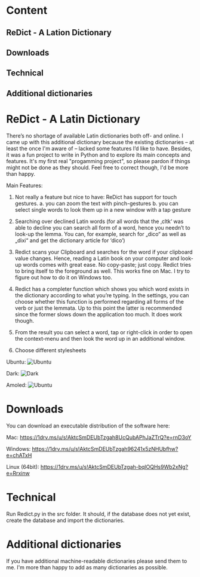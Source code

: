 # Content
  ##   ReDict - A Lation Dictionary
  ##   Downloads
  ##   Technical 
  ##   Additional dictionaries




# ReDict - A Latin Dictionary 

There’s no shortage of available Latin dictionaries both off- and online. I came up with this additional dictionary because the existing dictionaries – at least the once I'm aware of – lacked some features I’d like to have. Besides, it was a fun project to write in Python and to explore its main concepts and features. It's my first real "progamming project", so please pardon if things might not be done as they should. Feel free to correct though, I'd be more than happy. 

Main Features:
1.	Not really a feature but nice to have: ReDict has support for touch gestures. 
  a.	you can zoom the text with pinch-gestures
  b.	you can select single words to look them up in a new window with a tap gesture
  
2.	Searching over declined Latin words (for all words that the ‚cltk‘ was able to decline you can search all form of a word, hence you needn’t to look-up the lemma. You can, for example, search for „dico“ as well as „dixi“ and get the dictionary article for ‘dico’)

3.	Redict scans your Clipboard and searches for the word if your clipboard value changes. Hence, reading a Latin book on your computer and look-up words comes with great ease. No copy-paste; just copy. Redict tries to bring itself to the foreground as well. This works fine on Mac. I try to figure out how to do it on Windows too. 

4.	Redict has a completer function which shows you which word exists in the dictionary according to what you’re typing. In the settings, you can choose whether this function is performed regarding all forms of the verb or just the lemmata. Up to this point the latter is recommended since the former slows down the application too much. It does work though.

5. From the result you can select a word, tap or right-click in order to open the context-menu and then look the word up in an additional window. 

6. Choose different stylesheets

Ubuntu:
![Ubuntu](https://image.jimcdn.com/app/cms/image/transf/none/path/s042449d1eb1325c4/image/i770fed9960ec8898/version/1589308383/image.png)

Dark: 
![Dark](https://image.jimcdn.com/app/cms/image/transf/none/path/s042449d1eb1325c4/image/i5eebb3521a9f9cd9/version/1589308553/image.png)

Amoled:
![Ubuntu](https://image.jimcdn.com/app/cms/image/transf/none/path/s042449d1eb1325c4/image/i88396d3f35edb278/version/1589308566/image.png)

# Downloads

You can download an executable distribution of the software here:

Mac: https://1drv.ms/u/s!AktcSmDEUbTzgah8UcQubAPhJaZTrQ?e=rnD3oY

Windows: https://1drv.ms/u/s!AktcSmDEUbTzgah96241x5zNHUbfhw?e=chATxH

Linux (64bit): https://1drv.ms/u/s!AktcSmDEUbTzgah-bqlOQHs9Wb2xNg?e=Rrxinw

# Technical

Run Redict.py in the src folder. It should, if the database does not yet exist, create the database and import the dictionaries. 

# Additional dictionaries

If you have additional machine-readable dictionaries please send them to me. I'm more than happy to add as many dictionaries as possible. 
